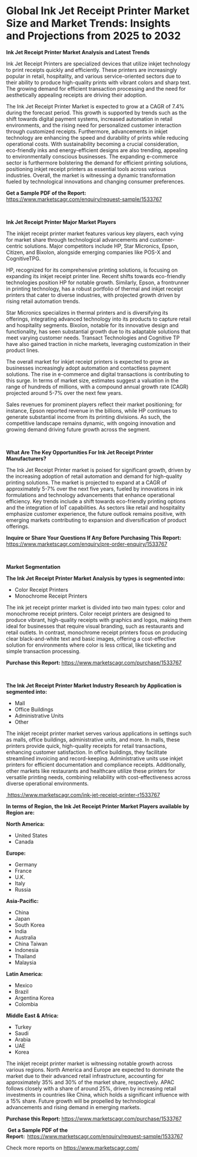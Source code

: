<p><h1>Global Ink Jet Receipt Printer Market Size and Market Trends: Insights and Projections from 2025 to 2032</h1></p><p><strong>Ink Jet Receipt Printer Market Analysis and Latest Trends</strong></p>
<p><p>Ink Jet Receipt Printers are specialized devices that utilize inkjet technology to print receipts quickly and efficiently. These printers are increasingly popular in retail, hospitality, and various service-oriented sectors due to their ability to produce high-quality prints with vibrant colors and sharp text. The growing demand for efficient transaction processing and the need for aesthetically appealing receipts are driving their adoption.</p><p>The Ink Jet Receipt Printer Market is expected to grow at a CAGR of 7.4% during the forecast period. This growth is supported by trends such as the shift towards digital payment systems, increased automation in retail environments, and the rising need for personalized customer interaction through customized receipts. Furthermore, advancements in inkjet technology are enhancing the speed and durability of prints while reducing operational costs. With sustainability becoming a crucial consideration, eco-friendly inks and energy-efficient designs are also trending, appealing to environmentally conscious businesses. The expanding e-commerce sector is furthermore bolstering the demand for efficient printing solutions, positioning inkjet receipt printers as essential tools across various industries. Overall, the market is witnessing a dynamic transformation fueled by technological innovations and changing consumer preferences.</p></p>
<p><strong>Get a Sample PDF of the Report:&nbsp;</strong> <a href="https://www.marketscagr.com/enquiry/request-sample/1533767?utm_campaign=2453&utm_medium=2&utm_source=Github&utm_content=ia&utm_term=11042025&utm_id=ink-jet-receipt-printer">https://www.marketscagr.com/enquiry/request-sample/1533767</a></p>
<p>&nbsp;</p>
<p><strong>Ink Jet Receipt Printer Major Market Players</strong></p>
<p><p>The inkjet receipt printer market features various key players, each vying for market share through technological advancements and customer-centric solutions. Major competitors include HP, Star Micronics, Epson, Citizen, and Bixolon, alongside emerging companies like POS-X and CognitiveTPG.</p><p>HP, recognized for its comprehensive printing solutions, is focusing on expanding its inkjet receipt printer line. Recent shifts towards eco-friendly technologies position HP for notable growth. Similarly, Epson, a frontrunner in printing technology, has a robust portfolio of thermal and inkjet receipt printers that cater to diverse industries, with projected growth driven by rising retail automation trends.</p><p>Star Micronics specializes in thermal printers and is diversifying its offerings, integrating advanced technology into its products to capture retail and hospitality segments. Bixolon, notable for its innovative design and functionality, has seen substantial growth due to its adaptable solutions that meet varying customer needs. Transact Technologies and Cognitive TP have also gained traction in niche markets, leveraging customization in their product lines.</p><p>The overall market for inkjet receipt printers is expected to grow as businesses increasingly adopt automation and contactless payment solutions. The rise in e-commerce and digital transactions is contributing to this surge. In terms of market size, estimates suggest a valuation in the range of hundreds of millions, with a compound annual growth rate (CAGR) projected around 5-7% over the next few years.</p><p>Sales revenues for prominent players reflect their market positioning; for instance, Epson reported revenue in the billions, while HP continues to generate substantial income from its printing divisions. As such, the competitive landscape remains dynamic, with ongoing innovation and growing demand driving future growth across the segment.</p></p>
<p>&nbsp;</p>
<p><strong>What Are The Key Opportunities For Ink Jet Receipt Printer Manufacturers?</strong></p>
<p><p>The Ink Jet Receipt Printer market is poised for significant growth, driven by the increasing adoption of retail automation and demand for high-quality printing solutions. The market is projected to expand at a CAGR of approximately 5-7% over the next five years, fueled by innovations in ink formulations and technology advancements that enhance operational efficiency. Key trends include a shift towards eco-friendly printing options and the integration of IoT capabilities. As sectors like retail and hospitality emphasize customer experience, the future outlook remains positive, with emerging markets contributing to expansion and diversification of product offerings.</p></p>
<p><strong>Inquire or Share Your Questions If Any Before Purchasing This Report:</strong> <a href="https://www.marketscagr.com/enquiry/pre-order-enquiry/1533767?utm_campaign=2453&utm_medium=2&utm_source=Github&utm_content=ia&utm_term=11042025&utm_id=ink-jet-receipt-printer">https://www.marketscagr.com/enquiry/pre-order-enquiry/1533767</a></p>
<p>&nbsp;</p>
<p><strong>Market Segmentation</strong></p>
<p><strong>The Ink Jet Receipt Printer Market Analysis by types is segmented into:</strong></p>
<p><ul><li>Color Receipt Printers</li><li>Monochrome Receipt Printers</li></ul></p>
<p><p>The ink jet receipt printer market is divided into two main types: color and monochrome receipt printers. Color receipt printers are designed to produce vibrant, high-quality receipts with graphics and logos, making them ideal for businesses that require visual branding, such as restaurants and retail outlets. In contrast, monochrome receipt printers focus on producing clear black-and-white text and basic images, offering a cost-effective solution for environments where color is less critical, like ticketing and simple transaction processing.</p></p>
<p><strong>Purchase this Report:&nbsp;</strong><a href="https://www.marketscagr.com/purchase/1533767?utm_campaign=2453&utm_medium=2&utm_source=Github&utm_content=ia&utm_term=11042025&utm_id=ink-jet-receipt-printer">https://www.marketscagr.com/purchase/1533767</a></p>
<p>&nbsp;</p>
<p><strong>The Ink Jet Receipt Printer Market Industry Research by Application is segmented into:</strong></p>
<p><ul><li>Mall</li><li>Office Buildings</li><li>Administrative Units</li><li>Other</li></ul></p>
<p><p>The inkjet receipt printer market serves various applications in settings such as malls, office buildings, administrative units, and more. In malls, these printers provide quick, high-quality receipts for retail transactions, enhancing customer satisfaction. In office buildings, they facilitate streamlined invoicing and record-keeping. Administrative units use inkjet printers for efficient documentation and compliance receipts. Additionally, other markets like restaurants and healthcare utilize these printers for versatile printing needs, combining reliability with cost-effectiveness across diverse operational environments.</p></p>
<p><a href="https://www.marketscagr.com/ink-jet-receipt-printer-r1533767?utm_campaign=2453&utm_medium=2&utm_source=Github&utm_content=ia&utm_term=11042025&utm_id=ink-jet-receipt-printer">&nbsp;https://www.marketscagr.com/ink-jet-receipt-printer-r1533767</a></p>
<p><strong>In terms of Region, the Ink Jet Receipt Printer Market Players available by Region are:</strong></p>
<p>
    <p> <strong> North America: </strong>
        <ul>
            <li>United States</li>
            <li>Canada</li>
        </ul>
        </p> 
    <p> <strong> Europe: </strong>
        <ul>
            <li>Germany</li>
            <li>France</li>
            <li>U.K.</li>
            <li>Italy</li>
            <li>Russia</li>
        </ul>
        </p> 
    <p> <strong> Asia-Pacific: </strong>
        <ul>
            <li>China</li>
            <li>Japan</li>
            <li>South Korea</li>
            <li>India</li>
            <li>Australia</li>
            <li>China Taiwan</li>
            <li>Indonesia</li>
            <li>Thailand</li>
            <li>Malaysia</li>
        </ul>
        </p> 
    <p> <strong> Latin America: </strong>
        <ul>
            <li>Mexico</li>
            <li>Brazil</li>
            <li>Argentina Korea</li>
            <li>Colombia</li>
        </ul>
        </p> 
    <p> <strong> Middle East & Africa: </strong>
        <ul>
            <li>Turkey</li>
            <li>Saudi</li>
            <li>Arabia</li>
            <li>UAE</li>
            <li>Korea</li>
        </ul>
    </p>
    </p>
<p><p>The inkjet receipt printer market is witnessing notable growth across various regions. North America and Europe are expected to dominate the market due to their advanced retail infrastructure, accounting for approximately 35% and 30% of the market share, respectively. APAC follows closely with a share of around 25%, driven by increasing retail investments in countries like China, which holds a significant influence with a 15% share. Future growth will be propelled by technological advancements and rising demand in emerging markets.</p></p>
<p><strong>Purchase this Report: </strong><a href="https://www.marketscagr.com/purchase/1533767?utm_campaign=2453&utm_medium=2&utm_source=Github&utm_content=ia&utm_term=11042025&utm_id=ink-jet-receipt-printer">https://www.marketscagr.com/purchase/1533767</a></p>
<p>&nbsp;<strong>Get a Sample PDF of the Report:&nbsp;&nbsp;</strong><a href="https://www.marketscagr.com/enquiry/request-sample/1533767?utm_campaign=2453&utm_medium=2&utm_source=Github&utm_content=ia&utm_term=11042025&utm_id=ink-jet-receipt-printer">https://www.marketscagr.com/enquiry/request-sample/1533767</a></p>
<p><strong></strong></p>
<p>Check more reports on <a href="https://www.marketscagr.com/?utm_campaign=2453&utm_medium=2&utm_source=Github&utm_content=ia&utm_term=11042025&utm_id=ink-jet-receipt-printer">https://www.marketscagr.com/</a></p>
